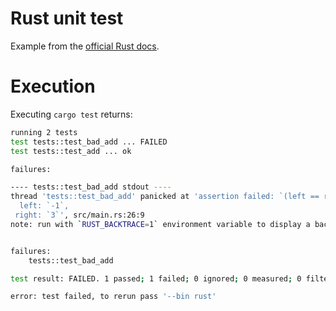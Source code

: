 # Rust unit test
Example from the [official Rust docs](https://doc.rust-lang.org/rust-by-example/testing/unit_testing.html).


# Execution

Executing `cargo test` returns:

```bash
running 2 tests
test tests::test_bad_add ... FAILED
test tests::test_add ... ok

failures:

---- tests::test_bad_add stdout ----
thread 'tests::test_bad_add' panicked at 'assertion failed: `(left == right)`
  left: `-1`,
 right: `3`', src/main.rs:26:9
note: run with `RUST_BACKTRACE=1` environment variable to display a backtrace


failures:
    tests::test_bad_add

test result: FAILED. 1 passed; 1 failed; 0 ignored; 0 measured; 0 filtered out; finished in 0.00s

error: test failed, to rerun pass '--bin rust'
```

